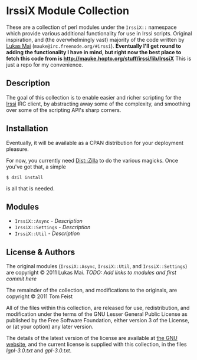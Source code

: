 # IrssiX Module Collection

These are a collection of perl modules under the `IrssiX::` namespace which
provide various additional functionality for use in Irssi scripts. Original
inspiration, and (the overwhelmingly vast) majority of the code written by
[Lukas Mai](http://mauke.hopto.org/stuff/irssi/lib/IrssiX/)
(`mauke@irc.freenode.org/#irssi`).  __Eventually I'll get round to adding
the functionality I have in mind, but right now the best place to fetch this
code from is http://mauke.hopto.org/stuff/irssi/lib/IrssiX__ This is just a repo
for my convenience.

## Description

The goal of this collection is to enable easier and richer scripting for the
[Irssi](//irssi.org) IRC client, by abstracting away some of the complexity, and
smoothing over some of the scripting API's sharp corners.


## Installation

Eventually, it will be available as a CPAN distribution for your deployment
pleasure.

For now, you currently need [Dist::Zilla](http://dzil.org/) to do the
various magicks. Once you've got that, a simple

`$ dzil install` 

is all that is needed.

## Modules

* `IrssiX::Async` - *Description*
* `IrssiX::Settings` - *Description*
* `IrssiX::Util` - *Description*

## License & Authors

The original modules (`IrssiX::Async`, `IrssiX::Util`, and `IrssiX::Settings`)
are copyright &copy; 2011 Lukas Mai.
*TODO: Add links to modules and first commit here*

The remainder of the collection, and modifications to the originals, are
 copyright &copy; 2011 Tom Feist

All of the files within this collection, are released for use, redistribution,
and modification under the terms of the GNU Lesser General Public License as
published by the Free Software Foundation, either version 3 of the License, or
(at your option) any later version.

The details of the latest version of the license are available at
[the GNU website](//www.gnu.org/licenses/lgpl.html), and the current license is
supplied with this collection, in the files *lgpl-3.0.txt* and *gpl-3.0.txt*.


